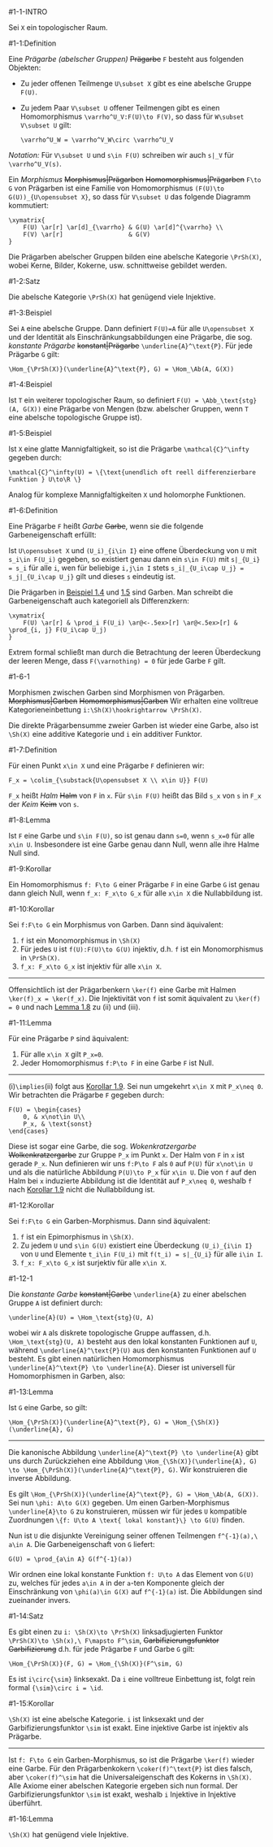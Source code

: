 #1-1-INTRO

Sei `X` ein topologischer Raum.

#1-1:Definition

Eine *Prägarbe (abelscher Gruppen)* ~~Prägarbe~~ `F` besteht aus folgenden Objekten:

* Zu jeder offenen Teilmenge `U\subset X` gibt es eine abelsche Gruppe `F(U)`.
* Zu jedem Paar `V\subset U` offener Teilmengen gibt es einen Homomorphismus `\varrho^U_V:F(U)\to F(V)`, so dass für `W\subset V\subset U` gilt:

      \varrho^U_W = \varrho^V_W\circ \varrho^U_V

*Notation:* Für `V\subset U` und `s\in F(U)` schreiben wir auch `s|_V` für `\varrho^U_V(s)`.

Ein *Morphismus* ~~Morphismus|Prägarben~~ ~~Homomorphismus|Prägarben~~ `F\to G` von Prägarben ist eine Familie von Homomorphismus `(F(U)\to G(U))_{U\opensubset X}`, so dass für `V\subset U` das folgende Diagramm kommutiert:

    \xymatrix{
        F(U) \ar[r] \ar[d]_{\varrho} & G(U) \ar[d]^{\varrho} \\
        F(V) \ar[r]                  & G(V)
    }

Die Prägarben abelscher Gruppen bilden eine abelsche Kategorie `\PrSh(X)`, wobei Kerne, Bilder, Kokerne, usw. schnittweise gebildet werden.

#1-2:Satz

Die abelsche Kategorie `\PrSh(X)` hat genügend viele Injektive.

#1-3:Beispiel

Sei `A` eine abelsche Gruppe. Dann definiert `F(U)=A` für alle `U\opensubset X` und der Identität als Einschränkungsabbildungen eine Prägarbe, die sog. *konstante Prägarbe* ~~konstant|Prägarbe~~ `\underline{A}^\text{P}`. Für jede Prägarbe `G` gilt:

    \Hom_{\PrSh(X)}(\underline{A}^\text{P}, G) = \Hom_\Ab(A, G(X))

#1-4:Beispiel

Ist `T` ein weiterer topologischer Raum, so definiert `F(U) = \Abb_\text{stg}(A, G(X))` eine Prägarbe von Mengen (bzw. abelscher Gruppen, wenn `T` eine abelsche topologische Gruppe ist).

#1-5:Beispiel

Ist `X` eine glatte Mannigfaltigkeit, so ist die Prägarbe `\mathcal{C}^\infty` gegeben durch:

    \mathcal{C}^\infty(U) = \{\text{unendlich oft reell differenzierbare Funktion } U\to\R \}

Analog für komplexe Mannigfaltigkeiten `X` und holomorphe Funktionen.

#1-6:Definition

Eine Prägarbe `F` heißt *Garbe* ~~Garbe~~, wenn sie die folgende Garbeneigenschaft erfüllt:

Ist `U\opensubset X` und `(U_i)_{i\in I}` eine offene Überdeckung von `U` mit `s_i\in F(U_i)` gegeben, so existiert genau dann ein `s\in F(U)` mit `s|_{U_i} = s_i` für alle `i`, wen für beliebige `i,j\in I` stets `s_i|_{U_i\cap U_j} = s_j|_{U_i\cap U_j}` gilt und dieses `s` eindeutig ist.

Die Prägarben in [Beispiel 1.4](#1-4) und [1.5](#1-5) sind Garben. Man schreibt die Garbeneigenschaft auch kategoriell als Differenzkern:

    \xymatrix{
        F(U) \ar[r] & \prod_i F(U_i) \ar@<-.5ex>[r] \ar@<.5ex>[r] & \prod_{i, j} F(U_i\cap U_j)
    }

Extrem formal schließt man durch die Betrachtung der leeren Überdeckung der leeren Menge, dass `F(\varnothing) = 0` für jede Garbe `F` gilt.

#1-6-1

Morphismen zwischen Garben sind Morphismen von Prägarben. ~~Morphismus|Garben~~ ~~Homomorphismus|Garben~~ Wir erhalten eine volltreue Kategorieneinbettung `i:\Sh(X)\hookrightarrow \PrSh(X)`.

Die direkte Prägarbensumme zweier Garben ist wieder eine Garbe, also ist `\Sh(X)` eine additive Kategorie und `i` ein additiver Funktor.

#1-7:Definition

Für einen Punkt `x\in X` und eine Prägarbe `F` definieren wir:

    F_x = \colim_{\substack{U\opensubset X \\ x\in U}} F(U)

`F_x` heißt *Halm* ~~Halm~~ von `F` in `x`. Für `s\in F(U)` heißt das Bild `s_x` von `s` in `F_x` der *Keim* ~~Keim~~ von `s`.

#1-8:Lemma

Ist `F` eine Garbe und `s\in F(U)`, so ist genau dann `s=0`, wenn `s_x=0` für alle `x\in U`. Insbesondere ist eine Garbe genau dann Null, wenn alle ihre Halme Null sind.

#1-9:Korollar

Ein Homomorphismus `f: F\to G` einer Prägarbe `F` in eine Garbe `G` ist genau dann gleich Null, wenn `f_x: F_x\to G_x` für alle `x\in X` die Nullabbildung ist.

#1-10:Korollar

Sei `f:F\to G` ein Morphismus von Garben. Dann sind äquivalent:

1. `f` ist ein Monomorphismus in `\Sh(X)`
2. Für jedes `U` ist `f(U):F(U)\to G(U)` injektiv, d.h. `f` ist ein Monomorphismus in `\PrSh(X)`.
3. `f_x: F_x\to G_x` ist injektiv für alle `x\in X`.

---

Offensichtlich ist der Prägarbenkern `\ker(f)` eine Garbe mit Halmen `\ker(f)_x = \ker(f_x)`. Die Injektivität von `f` ist somit äquivalent zu `\ker(f) = 0` und nach [Lemma 1.8](#1-8) zu (ii) und (iii).

#1-11:Lemma

Für eine Prägarbe `P` sind äquivalent:

1. Für alle `x\in X` gilt `P_x=0`.
2. Jeder Homomorphismus `f:P\to F` in eine Garbe `F` ist Null.

---

(i)`\implies`(ii) folgt aus [Korollar 1.9](#1-9). Sei nun umgekehrt `x\in X` mit `P_x\neq 0`. Wir betrachten die Prägarbe `F` gegeben durch:

    F(U) = \begin{cases}
        0, & x\not\in U\\
        P_x, & \text{sonst}
    \end{cases}

Diese ist sogar eine Garbe, die sog. *Wokenkratzergarbe* ~~Wolkenkratzergarbe~~ zur Gruppe `P_x` im Punkt `x`. Der Halm von `F` in `x` ist gerade `P_x`. Nun definieren wir uns `f:P\to F` als `0` auf `P(U)` für `x\not\in U` und als die natürliche Abbildung `P(U)\to P_x` für `x\in U`. Die von `f` auf den Halm bei `x` induzierte Abbildung ist die Identität auf `P_x\neq 0`, weshalb `f` nach [Korollar 1.9](#1-9) nicht die Nullabbildung ist.

#1-12:Korollar

Sei `f:F\to G` ein Garben-Morphismus. Dann sind äquivalent:

1. `f` ist ein Epimorphismus in `\Sh(X)`.
2. Zu jedem `U` und `s\in G(U)` existiert eine Überdeckung `(U_i)_{i\in I}` von `U` und Elemente `t_i\in F(U_i)` mit `f(t_i) = s|_{U_i}` für alle `i\in I`.
3. `f_x: F_x\to G_x` ist surjektiv für alle `x\in X`.

#1-12-1

Die *konstante Garbe* ~~konstant|Garbe~~ `\underline{A}` zu einer abelschen Gruppe `A` ist definiert durch:

    \underline{A}(U) = \Hom_\text{stg}(U, A)

wobei wir `A` als diskrete topologische Gruppe auffassen, d.h. `\Hom_\text{stg}(U, A)` besteht aus den lokal konstanten Funktionen auf `U`, während `\underline{A}^\text{P}(U)` aus den konstanten Funktionen auf `U` besteht. Es gibt einen natürlichen Homomorphismus `\underline{A}^\text{P} \to \underline{A}`. Dieser ist universell für Homomorphismen in Garben, also:

#1-13:Lemma

Ist `G` eine Garbe, so gilt:

    \Hom_{\PrSh(X)}(\underline{A}^\text{P}, G) = \Hom_{\Sh(X)}(\underline{A}, G)

---

Die kanonische Abbildung `\underline{A}^\text{P} \to \underline{A}` gibt uns durch Zurückziehen eine Abbildung `\Hom_{\Sh(X)}(\underline{A}, G) \to \Hom_{\PrSh(X)}(\underline{A}^\text{P}, G)`. Wir konstruieren die inverse Abbildung.

Es gilt `\Hom_{\PrSh(X)}(\underline{A}^\text{P}, G) = \Hom_\Ab(A, G(X))`. Sei nun `\phi: A\to G(X)` gegeben. Um einen Garben-Morphismus `\underline{A}\to G` zu konstruieren, müssen wir für jedes `U` kompatible Zuordnungen `\{f: U\to A \text{ lokal konstant}\} \to G(U)` finden.

Nun ist `U` die disjunkte Vereinigung seiner offenen Teilmengen `f^{-1}(a),\ a\in A`. Die Garbeneigenschaft von `G` liefert:

    G(U) = \prod_{a\in A} G(f^{-1}(a))

Wir ordnen eine lokal konstante Funktion `f: U\to A` das Element von `G(U)` zu, welches für jedes `a\in A` in der `a`-ten Komponente gleich der Einschränkung von `\phi(a)\in G(X)` auf `f^{-1}(a)` ist. Die Abbildungen sind zueinander invers.

#1-14:Satz

Es gibt einen zu `i: \Sh(X)\to \PrSh(X)` linksadjugierten Funktor `\PrSh(X)\to \Sh(x),\ F\mapsto F^\sim`, ~~Garbifizierungsfunktor~~ ~~Garbifizierung~~ d.h. für jede Prägarbe `F` und Garbe `G` gilt:

    \Hom_{\PrSh(X)}(F, G) = \Hom_{\Sh(X)}(F^\sim, G)

Es ist `i\circ{\sim}` linksexakt. Da `i` eine volltreue Einbettung ist, folgt rein formal `{\sim}\circ i = \id`.

#1-15:Korollar

`\Sh(X)` ist eine abelsche Kategorie. `i` ist linksexakt und der Garbifizierungsfunktor `\sim` ist exakt. Eine injektive Garbe ist injektiv als Prägarbe.

---

Ist `f: F\to G` ein Garben-Morphismus, so ist die Prägarbe `\ker(f)` wieder eine Garbe. Für den Prägarbenkokern `\coker(f)^\text{P}` ist dies falsch, aber `\coker(f)^\sim` hat die Universaleigenschaft des Kokerns in `\Sh(X)`. Alle Axiome einer abelschen Kategorie ergeben sich nun formal. Der Garbifizierungsfunktor `\sim` ist exakt, weshalb `i` Injektive in Injektive überführt.

#1-16:Lemma

`\Sh(X)` hat genügend viele Injektive.
